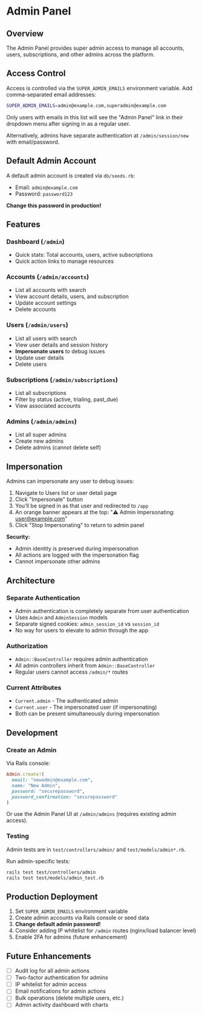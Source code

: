 # Admin Panel

## Overview

The Admin Panel provides super admin access to manage all accounts, users, subscriptions, and other admins across the platform.

## Access Control

Access is controlled via the `SUPER_ADMIN_EMAILS` environment variable. Add comma-separated email addresses:

```bash
SUPER_ADMIN_EMAILS=admin@example.com,superadmin@example.com
```

Only users with emails in this list will see the "Admin Panel" link in their dropdown menu after signing in as a regular user.

Alternatively, admins have separate authentication at `/admin/session/new` with email/password.

## Default Admin Account

A default admin account is created via `db/seeds.rb`:

- Email: `admin@example.com`
- Password: `password123`

**Change this password in production!**

## Features

### Dashboard (`/admin`)
- Quick stats: Total accounts, users, active subscriptions
- Quick action links to manage resources

### Accounts (`/admin/accounts`)
- List all accounts with search
- View account details, users, and subscription
- Update account settings
- Delete accounts

### Users (`/admin/users`)
- List all users with search
- View user details and session history
- **Impersonate users** to debug issues
- Update user details
- Delete users

### Subscriptions (`/admin/subscriptions`)
- List all subscriptions
- Filter by status (active, trialing, past_due)
- View associated accounts

### Admins (`/admin/admins`)
- List all super admins
- Create new admins
- Delete admins (cannot delete self)

## Impersonation

Admins can impersonate any user to debug issues:

1. Navigate to Users list or user detail page
2. Click "Impersonate" button
3. You'll be signed in as that user and redirected to `/app`
4. An orange banner appears at the top: "⚠️ Admin Impersonating: user@example.com"
5. Click "Stop Impersonating" to return to admin panel

**Security:**
- Admin identity is preserved during impersonation
- All actions are logged with the impersonation flag
- Cannot impersonate other admins

## Architecture

### Separate Authentication
- Admin authentication is completely separate from user authentication
- Uses `Admin` and `AdminSession` models
- Separate signed cookies: `admin_session_id` vs `session_id`
- No way for users to elevate to admin through the app

### Authorization
- `Admin::BaseController` requires admin authentication
- All admin controllers inherit from `Admin::BaseController`
- Regular users cannot access `/admin/*` routes

### Current Attributes
- `Current.admin` - The authenticated admin
- `Current.user` - The impersonated user (if impersonating)
- Both can be present simultaneously during impersonation

## Development

### Create an Admin

Via Rails console:
```ruby
Admin.create!(
  email: "newadmin@example.com",
  name: "New Admin",
  password: "securepassword",
  password_confirmation: "securepassword"
)
```

Or use the Admin Panel UI at `/admin/admins` (requires existing admin access).

### Testing

Admin tests are in `test/controllers/admin/` and `test/models/admin*.rb`.

Run admin-specific tests:
```bash
rails test test/controllers/admin
rails test test/models/admin_test.rb
```

## Production Deployment

1. Set `SUPER_ADMIN_EMAILS` environment variable
2. Create admin accounts via Rails console or seed data
3. **Change default admin password!**
4. Consider adding IP whitelist for `/admin` routes (nginx/load balancer level)
5. Enable 2FA for admins (future enhancement)

## Future Enhancements

- [ ] Audit log for all admin actions
- [ ] Two-factor authentication for admins
- [ ] IP whitelist for admin access
- [ ] Email notifications for admin actions
- [ ] Bulk operations (delete multiple users, etc.)
- [ ] Admin activity dashboard with charts
